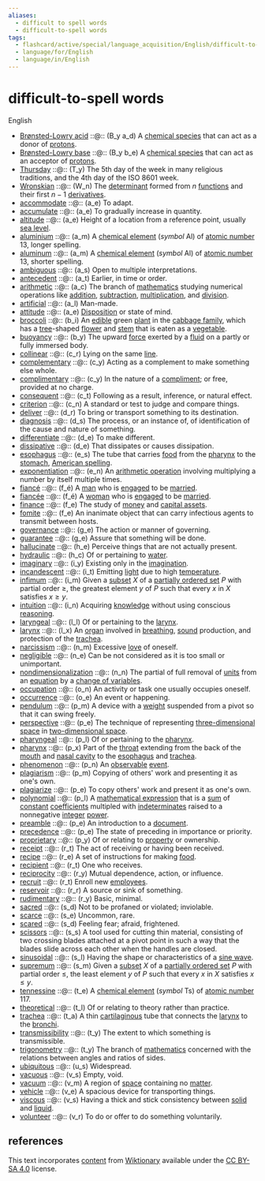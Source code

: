 ```yaml
---
aliases:
  - difficult to spell words
  - difficult-to-spell words
tags:
  - flashcard/active/special/language_acquisition/English/difficult-to-spell_words
  - language/for/English
  - language/in/English
---
```


# difficult-to-spell words

English

- [Brønsted-Lowry acid](https://en.wiktionary.org/wiki/Brønsted-Lowry_acid) ::@:: (B\_y a\_d) A [chemical species](../../../general/chemical%20species.md) that can act as a donor of [protons](../../../general/proton.md). <!--SR:!2028-01-30,1078,363!2027-01-20,784,343-->
- [Brønsted-Lowry base](https://en.wiktionary.org/wiki/Brønsted-Lowry_base) ::@:: (B\_y b\_e) A [chemical species](../../../general/chemical%20species.md) that can act as an acceptor of [protons](../../../general/proton.md). <!--SR:!2028-06-04,1265,383!2026-11-19,747,343-->
- [Thursday](https://en.wiktionary.org/wiki/Thursday) ::@:: (T\_y) The 5th day of the week in many religious traditions, and the 4th day of the ISO 8601 week. <!--SR:!2026-05-03,596,396!2025-03-05,234,356-->
- [Wronskian](https://en.wiktionary.org/wiki/Wronskian) ::@:: (W\_n) The [determinant](../../../general/deteriminant.md) formed from $n$ [functions](../../../general/function%20(mathematics).md) and their first $n - 1$ [derivatives](../../../general/derivative.md). <!--SR:!2025-03-03,332,344!2028-12-08,1410,364-->
- [accommodate](https://en.wiktionary.org/wiki/accommodate) ::@:: (a\_e) To adapt. <!--SR:!2027-10-28,1008,344!2025-12-12,317,284-->
- [accumulate](https://en.wiktionary.org/wiki/accumulate) ::@:: (a\_e) To gradually increase in quantity. <!--SR:!2025-10-26,467,332!2025-06-10,417,374-->
- [altitude](https://en.wiktionary.org/wiki/altitude) ::@:: (a\_e) Height of a location from a reference point, usually [sea level](../../../general/sea%20level.md). <!--SR:!2026-11-11,729,324!2027-02-11,798,324-->
- [aluminium](https://en.wiktionary.org/wiki/aluminium) ::@:: (a\_m) A [chemical element](../../../general/chemical%20element.md) (_symbol_ Al) of [atomic number](../../../general/atomic%20number.md) 13, longer spelling. <!--SR:!2026-01-28,526,310!2025-07-10,152,310-->
- [aluminum](https://en.wiktionary.org/wiki/aluminum) ::@:: (a\_m) A [chemical element](../../../general/chemical%20element.md) (_symbol_ Al) of [atomic number](../../../general/atomic%20number.md) 13, shorter spelling. <!--SR:!2025-10-08,458,310!2025-08-26,408,290-->
- [ambiguous](https://en.wiktionary.org/wiki/ambiguous) ::@:: (a\_s) Open to multiple interpretations. <!--SR:!2025-10-02,452,396!2027-07-19,958,396-->
- [antecedent](https://en.wiktionary.org/wiki/antecedent) ::@:: (a\_t) Earlier, in time or order. <!--SR:!2026-02-07,536,392!2025-03-05,294,372-->
- [arithmetic](https://en.wiktionary.org/wiki/arithmetic) ::@:: (a\_c) The branch of [mathematics](../../../general/mathematics.md) studying numerical operations like [addition](../../../general/addition.md), [subtraction](../../../general/subtraction.md), [multiplication](../../../general/multiplication.md), and [division](../../../general/division%20(mathematics).md). <!--SR:!2027-09-25,993,344!2027-06-20,957,324-->
- [artificial](https://en.wiktionary.org/wiki/artificial) ::@:: (a\_l) Man-made. <!--SR:!2026-11-05,826,430!2026-06-20,667,410-->
- [attitude](https://en.wiktionary.org/wiki/attitude) ::@:: (a\_e) [Disposition](../../../general/disposition.md) or state of mind. <!--SR:!2028-04-07,1227,364!2025-07-05,395,324-->
- [broccoli](https://en.wiktionary.org/wiki/broccoli) ::@:: (b\_i) An [edible](../../../general/edible.md) green [plant](../../../general/plant.md) in the [cabbage family](../../../general/Brassicaceae.md), which has a [tree](../../../general/tree.md)-shaped [flower](../../../general/flower.md) and [stem](../../../general/stalk.md) that is eaten as a [vegetable](../../../general/vegetable.md). <!--SR:!2027-09-03,1025,357!2026-12-20,794,357-->
- [buoyancy](https://en.wiktionary.org/wiki/buoyancy) ::@:: (b\_y) The upward [force](../../../general/force.md) exerted by a [fluid](../../../general/fluid.md) on a partly or fully immersed body. <!--SR:!2026-04-09,627,324!2027-02-07,791,324-->
- [collinear](https://en.wiktionary.org/wiki/collinear) ::@:: (c\_r) Lying on the same [line](../../../general/line%20(geometry).md). <!--SR:!2028-07-18,1305,364!2028-10-09,1372,364-->
- [complementary](https://en.wiktionary.org/wiki/complementary) ::@:: (c\_y) Acting as a complement to make something else whole. <!--SR:!2027-09-07,980,344!2028-02-06,1176,364-->
- [complimentary](https://en.wiktionary.org/wiki/complimentary) ::@:: (c\_y) In the nature of a [compliment](../../../general/compliment.md); or free, provided at no charge. <!--SR:!2025-09-28,294,244!2026-06-09,621,324-->
- [consequent](https://en.wiktionary.org/wiki/consequent) ::@:: (c\_t) Following as a result, inference, or natural effect. <!--SR:!2025-04-16,335,392!2026-03-20,567,392-->
- [criterion](https://en.wiktionary.org/wiki/criterion) ::@:: (c\_n) A standard or test to judge and compare things. <!--SR:!2027-05-09,977,430!2025-08-27,409,350-->
- [deliver](https://en.wiktionary.org/wiki/deliver) ::@:: (d\_r) To bring or transport something to its destination. <!--SR:!2025-10-25,473,396!2026-09-15,745,416-->
- [diagnosis](https://en.wiktionary.org/wiki/diagnosis) ::@:: (d\_s) The process, or an instance of, of identification of the cause and nature of something. <!--SR:!2025-11-18,485,392!2026-11-28,838,433-->
- [differentiate](https://en.wiktionary.org/wiki/differentiate) ::@:: (d\_e) To make different. <!--SR:!2025-03-02,328,344!2027-12-28,1109,344-->
- [dissipative](https://en.wiktionary.org/wiki/dissipative) ::@:: (d\_e) That dissipates or causes dissipation. <!--SR:!2025-04-06,356,344!2027-12-25,1054,344-->
- [esophagus](https://en.wiktionary.org/wiki/esophagus) ::@:: (e\_s) The tube that carries [food](../../../general/food.md) from the [pharynx](../../../general/pharynx.md) to the [stomach](../../../general/stomach.md), [American spelling](../../../general/American%20and%20British%20English%20spelling%20differences.md). <!--SR:!2027-02-08,793,324!2026-06-30,638,284-->
- [exponentiation](https://en.wiktionary.org/wiki/exponentiation) ::@:: (e\_n) An [arithmetic operation](../../../general/arithmetic.md) involving multiplying a number by itself multiple times. <!--SR:!2029-04-14,1516,364!2025-11-12,464,304-->
- [fiancé](https://en.wiktionary.org/wiki/fiancé) ::@:: (f\_é) A [man](../../../general/man.md) who is [engaged](../../../general/engagement.md) to be [married](../../../general/marriage.md). <!--SR:!2027-07-11,936,344!2029-04-18,1518,364-->
- [fiancée](https://en.wiktionary.org/wiki/fiancée) ::@:: (f\_é) A [woman](../../../general/woman.md) who is [engaged](../../../general/engagement.md) to be [married](../../../general/marriage.md). <!--SR:!2027-02-09,862,344!2025-04-07,357,344-->
- [finance](https://en.wiktionary.org/wiki/finance) ::@:: (f\_e) The study of [money](../../../general/money.md) and [capital assets](../../../general/capital%20asset.md). <!--SR:!2029-03-20,1494,364!2028-11-15,1391,364-->
- [fomite](https://en.wiktionary.org/wiki/fomite) ::@:: (f\_e) An inanimate object that can carry infectious agents to transmit between hosts. <!--SR:!2025-11-15,454,376!2025-09-27,447,396-->
- [governance](https://en.wiktionary.org/wiki/governance) ::@:: (g\_e) The action or manner of governing. <!--SR:!2028-08-08,1314,350!2029-01-18,1434,350-->
- [guarantee](https://en.wiktionary.org/wiki/guarantee) ::@:: (g\_e) Assure that something will be done. <!--SR:!2025-04-11,337,363!2025-05-15,207,283-->
- [hallucinate](https://en.wiktionary.org/wiki/hallucinate) ::@:: (h\_e) Perceive things that are not actually present. <!--SR:!2025-10-15,468,388!2026-11-06,723,348-->
- [hydraulic](https://en.wiktionary.org/wiki/hydraulic) ::@:: (h\_c) Of or pertaining to [water](../../../general/water.md). <!--SR:!2026-10-20,808,432!2026-04-17,656,432-->
- [imaginary](https://en.wiktionary.org/wiki/imaginary) ::@:: (i\_y) Existing only in the [imagination](../../../general/imagination.md). <!--SR:!2029-02-19,1470,364!2027-07-05,933,344-->
- [incandescent](https://en.wiktionary.org/wiki/incandescent) ::@:: (i\_t) Emitting [light](../../../general/light.md) due to high [temperature](../../../general/temperature.md). <!--SR:!2026-02-06,547,324!2025-03-03,110,264-->
- [infimum](https://en.wiktionary.org/wiki/infimum) ::@:: (i\_m) Given a [subset](../../../general/subset.md) $X$ of a [partially ordered set](../../../general/partially%20ordered%20set.md) $P$ with partial order $\ge$, the greatest element $y$ of $P$ such that every $x$ in $X$ satisfies $x \ge y$. <!--SR:!2025-06-30,389,390!2025-05-08,282,330-->
- [intuition](https://en.wiktionary.org/wiki/intuition) ::@:: (i\_n) Acquiring [knowledge](../../../general/knowledge.md) without using conscious [reasoning](../../../general/reason.md). <!--SR:!2028-01-19,1072,344!2025-03-05,334,344-->
- [laryngeal](https://en.wiktionary.org/wiki/laryngeal) ::@:: (l\_l) Of or pertaining to the [larynx](../../../general/larynx.md). <!--SR:!2025-02-23,324,344!2025-03-08,334,344-->
- [larynx](https://en.wiktionary.org/wiki/larynx) ::@:: (l\_x) An [organ](../../../general/organ%20(anatomy).md) involved in [breathing](../../../general/breathing.md), [sound](../../../general/sound.md) production, and protection of the [trachea](../../../general/trachea.md). <!--SR:!2025-02-25,178,284!2026-11-09,725,324-->
- [narcissism](https://en.wiktionary.org/wiki/narcissism) ::@:: (n\_m) Excessive [love](../../../general/love.md) of oneself. <!--SR:!2027-03-19,939,428!2026-09-27,594,328-->
- [negligible](https://en.wiktionary.org/wiki/negligible) ::@:: (n\_e) Can be not considered as it is too small or unimportant. <!--SR:!2025-02-26,324,344!2026-02-28,513,284-->
- [nondimensionalization](https://en.wiktionary.org/wiki/nondimensionalization) ::@:: (n\_n) The partial of full removal of [units](../../../general/unit%20of%20measurement.md) from an [equation](../../../general/equation.md) by a [change of variables](../../../general/change%20of%20variables.md). <!--SR:!2025-03-03,329,344!2025-10-13,440,304-->
- [occupation](https://en.wiktionary.org/wiki/occupation) ::@:: (o\_n) An activity or task one usually occupies oneself. <!--SR:!2026-01-01,535,412!2025-04-22,351,392-->
- [occurrence](https://en.wiktionary.org/wiki/occurrence) ::@:: (o\_e) An event or happening. <!--SR:!2027-04-06,949,430!2029-01-14,1443,390-->
- [pendulum](https://en.wiktionary.org/wiki/pendulum) ::@:: (p\_m) A device with a [weight](../../../general/weight%20(object).md) suspended from a pivot so that it can swing freely. <!--SR:!2025-07-30,456,378!2025-06-01,137,338-->
- [perspective](https://en.wiktionary.org/wiki/perspective) ::@:: (p\_e) The technique of representing [three-dimensional space](../../../general/three-dimensional%20space.md) in [two-dimensional space](../../../general/two-dimensional%20space.md). <!--SR:!2027-12-07,1035,352!2025-07-01,434,372-->
- [pharyngeal](https://en.wiktionary.org/wiki/pharyngeal) ::@:: (p\_l) Of or pertaining to the [pharynx](../../../general/pharynx.md). <!--SR:!2028-01-14,1069,344!2026-11-17,730,324-->
- [pharynx](https://en.wiktionary.org/wiki/pharynx) ::@:: (p\_x) Part of the [throat](../../../general/throat.md) extending from the back of the [mouth](../../../general/mouth.md) and [nasal cavity](../../../general/nasal%20cavity.md) to the [esophagus](../../../general/esophagus.md) and [trachea](../../../general/trachea.md). <!--SR:!2025-03-19,276,264!2025-07-15,391,304-->
- [phenomenon](https://en.wiktionary.org/wiki/phenomenon) ::@:: (p\_n) An [observable](../../../general/observable.md) [event](../../../general/event%20(philosophy).md). <!--SR:!2025-02-22,300,363!2025-04-28,153,243-->
- [plagiarism](https://en.wiktionary.org/wiki/plagiarism) ::@:: (p\_m) Copying of others' work and presenting it as one's own. <!--SR:!2026-12-31,761,324!2025-03-17,308,304-->
- [plagiarize](https://en.wiktionary.org/wiki/plagiarize) ::@:: (p\_e) To copy others' work and present it as one's own. <!--SR:!2028-12-14,1415,364!2027-09-18,1019,324-->
- [polynomial](https://en.wiktionary.org/wiki/polynomial) ::@:: (p\_l) A [mathematical expression](../../../general/expression%20(mathematics).md) that is a [sum](../../../general/summation.md) of [constant](../../../general/constant%20(mathematics).md) [coefficients](../../../general/coefficient.md) multipled with [indeterminates](../../../general/indeterminate%20(variable).md) raised to a nonnegative [integer](../../../general/integer.md) [power](../../../general/exponentiation.md). <!--SR:!2026-12-06,746,324!2027-03-29,916,344-->
- [preamble](https://en.wiktionary.org/wiki/preamble) ::@:: (p\_e) An introduction to a [document](../../../general/document.md). <!--SR:!2025-06-02,410,372!2027-10-22,1001,352-->
- [precedence](https://en.wiktionary.org/wiki/precedence) ::@:: (p\_e) The state of preceding in importance or priority. <!--SR:!2026-08-30,770,430!2028-07-17,1286,390-->
- [proprietary](https://en.wiktionary.org/wiki/proprietary) ::@:: (p\_y) Of or relating to [property](../../../general/property.md) or ownership. <!--SR:!2026-03-31,596,396!2025-04-24,90,156-->
- [receipt](https://en.wiktionary.org/wiki/receipt) ::@:: (r\_t) The act of receiving or having been received. <!--SR:!2025-12-05,507,388!2025-04-25,238,288-->
- [recipe](https://en.wiktionary.org/wiki/recipe) ::@:: (r\_e) A set of instructions for making [food](../../../general/food.md). <!--SR:!2025-07-06,423,408!2028-12-03,1409,408-->
- [recipient](https://en.wiktionary.org/wiki/recipient) ::@:: (r\_t) One who receives. <!--SR:!2026-01-23,558,408!2025-09-21,362,308-->
- [reciprocity](https://en.wiktionary.org/wiki/reciprocity) ::@:: (r\_y) Mutual dependence, action, or influence. <!--SR:!2025-11-01,493,408!2025-08-24,406,348-->
- [recruit](https://en.wiktionary.org/wiki/recruit) ::@:: (r\_t) Enroll new [employees](../../../general/employment.md#employee). <!--SR:!2025-02-26,327,372!2025-03-18,347,372-->
- [reservoir](https://en.wiktionary.org/wiki/reservoir) ::@:: (r\_r) A source or sink of something. <!--SR:!2027-10-20,1003,330!2027-03-11,779,290-->
- [rudimentary](https://en.wiktionary.org/wiki/rudimentary) ::@:: (r\_y) Basic, minimal. <!--SR:!2025-04-28,381,372!2027-07-02,1010,372-->
- [sacred](https://en.wiktionary.org/wiki/sacred) ::@:: (s\_d) Not to be profaned or violated; inviolable. <!--SR:!2025-10-14,428,376!2025-07-01,288,336-->
- [scarce](https://en.wiktionary.org/wiki/scarce) ::@:: (s\_e) Uncommon, rare. <!--SR:!2025-08-20,394,376!2025-07-28,345,336-->
- [scared](https://en.wiktionary.org/wiki/scared) ::@:: (s\_d) Feeling fear; afraid, frightened. <!--SR:!2026-01-07,529,396!2026-08-18,718,416-->
- [scissors](https://en.wiktionary.org/wiki/scissors) ::@:: (s\_s) A tool used for cutting thin material, consisting of two crossing blades attached at a pivot point in such a way that the blades slide across each other when the handles are closed. <!--SR:!2026-01-10,480,332!2025-06-30,396,392-->
- [sinusoidal](https://en.wiktionary.org/wiki/sinusoidal) ::@:: (s\_l) Having the shape or characteristics of a [sine wave](../../../general/sine%20wave.md). <!--SR:!2027-01-03,767,324!2025-03-06,222,244-->
- [supremum](https://en.wiktionary.org/wiki/supremum) ::@:: (s\_m) Given a [subset](../../../general/subset.md) $X$ of a [partially ordered set](../../../general/partially%20ordered%20set.md) $P$ with partial order $\le$, the least element $y$ of $P$ such that every $x$ in $X$ satisfies $x \le y$. <!--SR:!2026-05-25,647,410!2028-08-16,1304,390-->
- [tennessine](https://en.wiktionary.org/wiki/tennessine) ::@:: (t\_e) A [chemical element](../../../general/chemical%20element.md) (_symbol_ Ts) of [atomic number](../../../general/atomic%20number.md) 117. <!--SR:!2026-10-23,679,332!2025-06-17,391,392-->
- [theoretical](https://en.wiktionary.org/wiki/theoretical) ::@:: (t\_l) Of or relating to theory rather than practice. <!--SR:!2027-02-13,825,330!2026-02-02,521,290-->
- [trachea](https://en.wiktionary.org/wiki/trachea) ::@:: (t\_a) A thin [cartilaginous](../../../general/cartilage.md) tube that connects the [larynx](../../../general/larynx.md) to the [bronchi](../../../general/bronchus.md). <!--SR:!2026-07-29,611,284!2026-11-15,799,344-->
- [transmissibility](https://en.wiktionary.org/wiki/transmissibility) ::@:: (t\_y) The extent to which something is transmissible. <!--SR:!2028-08-17,1330,364!2026-10-21,710,324-->
- [trigonometry](https://en.wiktionary.org/wiki/trigonometry) ::@:: (t\_y) The branch of [mathematics](../../../general/mathematics.md) concerned with the relations between angles and ratios of sides. <!--SR:!2026-04-02,565,290!2026-08-02,629,290-->
- [ubiquitous](https://en.wiktionary.org/wiki/ubiquitous) ::@:: (u\_s) Widespread. <!--SR:!2025-02-23,300,388!2026-09-24,695,348-->
- [vacuous](https://en.wiktionary.org/wiki/vacuous) ::@:: (v\_s) Empty, void. <!--SR:!2028-04-28,1242,364!2025-12-24,514,324-->
- [vacuum](https://en.wiktionary.org/wiki/vacuum) ::@:: (v\_m) A region of [space](../../../general/space.md) containing no [matter](../../../general/matter.md). <!--SR:!2028-10-23,1372,364!2028-06-10,1275,364-->
- [vehicle](https://en.wiktionary.org/wiki/vehicle) ::@:: (v\_e) A spacious device for transporting things. <!--SR:!2026-10-30,783,416!2025-06-08,334,376-->
- [viscous](https://en.wiktionary.org/wiki/viscous) ::@:: (v\_s) Having a thick and stick consistency between [solid](../../../general/solid.md) and [liquid](../../../general/liquid.md). <!--SR:!2028-03-05,1199,364!2025-09-01,433,324-->
- [volunteer](https://en.wiktionary.org/wiki/volunteer) ::@:: (v\_r) To do or offer to do something voluntarily. <!--SR:!2025-03-28,357,372!2025-04-09,369,372-->

## references

This text incorporates [content](https://en.wiktionary.org/) from [Wiktionary](../../../general/Wiktionary.md) available under the [CC BY-SA 4.0](https://creativecommons.org/licenses/by-sa/4.0/) license.
